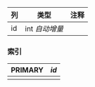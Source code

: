 | 列   | 类型           | 注释 |
| :--- | -------------- | ---- |
| id   | int *自动增量* |      |

### 索引

| PRIMARY | *id* |
| :------ | ---- |
|         |      |